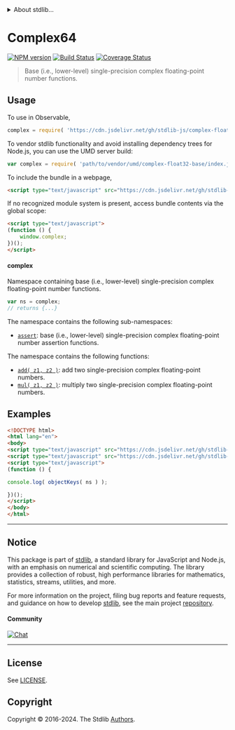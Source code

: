 <!--

@license Apache-2.0

Copyright (c) 2024 The Stdlib Authors.

Licensed under the Apache License, Version 2.0 (the "License");
you may not use this file except in compliance with the License.
You may obtain a copy of the License at

   http://www.apache.org/licenses/LICENSE-2.0

Unless required by applicable law or agreed to in writing, software
distributed under the License is distributed on an "AS IS" BASIS,
WITHOUT WARRANTIES OR CONDITIONS OF ANY KIND, either express or implied.
See the License for the specific language governing permissions and
limitations under the License.

-->


<details>
  <summary>
    About stdlib...
  </summary>
  <p>We believe in a future in which the web is a preferred environment for numerical computation. To help realize this future, we've built stdlib. stdlib is a standard library, with an emphasis on numerical and scientific computation, written in JavaScript (and C) for execution in browsers and in Node.js.</p>
  <p>The library is fully decomposable, being architected in such a way that you can swap out and mix and match APIs and functionality to cater to your exact preferences and use cases.</p>
  <p>When you use stdlib, you can be absolutely certain that you are using the most thorough, rigorous, well-written, studied, documented, tested, measured, and high-quality code out there.</p>
  <p>To join us in bringing numerical computing to the web, get started by checking us out on <a href="https://github.com/stdlib-js/stdlib">GitHub</a>, and please consider <a href="https://opencollective.com/stdlib">financially supporting stdlib</a>. We greatly appreciate your continued support!</p>
</details>

# Complex64

[![NPM version][npm-image]][npm-url] [![Build Status][test-image]][test-url] [![Coverage Status][coverage-image]][coverage-url] <!-- [![dependencies][dependencies-image]][dependencies-url] -->

> Base (i.e., lower-level) single-precision complex floating-point number functions.



<section class="usage">

## Usage

To use in Observable,

```javascript
complex = require( 'https://cdn.jsdelivr.net/gh/stdlib-js/complex-float32-base@v0.1.1-umd/browser.js' )
```

To vendor stdlib functionality and avoid installing dependency trees for Node.js, you can use the UMD server build:

```javascript
var complex = require( 'path/to/vendor/umd/complex-float32-base/index.js' )
```

To include the bundle in a webpage,

```html
<script type="text/javascript" src="https://cdn.jsdelivr.net/gh/stdlib-js/complex-float32-base@v0.1.1-umd/browser.js"></script>
```

If no recognized module system is present, access bundle contents via the global scope:

```html
<script type="text/javascript">
(function () {
    window.complex;
})();
</script>
```

#### complex

Namespace containing base (i.e., lower-level) single-precision complex floating-point number functions.

```javascript
var ns = complex;
// returns {...}
```

The namespace contains the following sub-namespaces:

<!-- <toc pattern="+(assert)"> -->

<div class="namespace-toc">

-   <span class="signature">[`assert`][@stdlib/complex/float32/base/assert]</span><span class="delimiter">: </span><span class="description">base (i.e., lower-level) single-precision complex floating-point number assertion functions.</span>

</div>

<!-- </toc> -->

The namespace contains the following functions:

<!-- <toc pattern="*"> -->

<div class="namespace-toc">

-   <span class="signature">[`add( z1, z2 )`][@stdlib/complex/float32/base/add]</span><span class="delimiter">: </span><span class="description">add two single-precision complex floating-point numbers.</span>
-   <span class="signature">[`mul( z1, z2 )`][@stdlib/complex/float32/base/mul]</span><span class="delimiter">: </span><span class="description">multiply two single-precision complex floating-point numbers.</span>

</div>

<!-- </toc> -->

</section>

<!-- /.usage -->

<!-- Package notes. Make sure to keep an empty line after the `section` element and another before the `/section` close. -->

<section class="notes">

</section>

<!-- /.notes -->

<section class="examples">

## Examples

<!-- TODO: better examples -->

<!-- eslint no-undef: "error" -->

```html
<!DOCTYPE html>
<html lang="en">
<body>
<script type="text/javascript" src="https://cdn.jsdelivr.net/gh/stdlib-js/utils-keys@umd/browser.js"></script>
<script type="text/javascript" src="https://cdn.jsdelivr.net/gh/stdlib-js/complex-float32-base@v0.1.1-umd/browser.js"></script>
<script type="text/javascript">
(function () {

console.log( objectKeys( ns ) );

})();
</script>
</body>
</html>
```

</section>

<!-- /.examples -->

<!-- Section for related `stdlib` packages. Do not manually edit this section, as it is automatically populated. -->

<section class="related">

</section>

<!-- /.related -->

<!-- Section for all links. Make sure to keep an empty line after the `section` element and another before the `/section` close. -->


<section class="main-repo" >

* * *

## Notice

This package is part of [stdlib][stdlib], a standard library for JavaScript and Node.js, with an emphasis on numerical and scientific computing. The library provides a collection of robust, high performance libraries for mathematics, statistics, streams, utilities, and more.

For more information on the project, filing bug reports and feature requests, and guidance on how to develop [stdlib][stdlib], see the main project [repository][stdlib].

#### Community

[![Chat][chat-image]][chat-url]

---

## License

See [LICENSE][stdlib-license].


## Copyright

Copyright &copy; 2016-2024. The Stdlib [Authors][stdlib-authors].

</section>

<!-- /.stdlib -->

<!-- Section for all links. Make sure to keep an empty line after the `section` element and another before the `/section` close. -->

<section class="links">

[npm-image]: http://img.shields.io/npm/v/@stdlib/complex-float32-base.svg
[npm-url]: https://npmjs.org/package/@stdlib/complex-float32-base

[test-image]: https://github.com/stdlib-js/complex-float32-base/actions/workflows/test.yml/badge.svg?branch=v0.1.1
[test-url]: https://github.com/stdlib-js/complex-float32-base/actions/workflows/test.yml?query=branch:v0.1.1

[coverage-image]: https://img.shields.io/codecov/c/github/stdlib-js/complex-float32-base/main.svg
[coverage-url]: https://codecov.io/github/stdlib-js/complex-float32-base?branch=main

<!--

[dependencies-image]: https://img.shields.io/david/stdlib-js/complex-float32-base.svg
[dependencies-url]: https://david-dm.org/stdlib-js/complex-float32-base/main

-->

[chat-image]: https://img.shields.io/gitter/room/stdlib-js/stdlib.svg
[chat-url]: https://app.gitter.im/#/room/#stdlib-js_stdlib:gitter.im

[stdlib]: https://github.com/stdlib-js/stdlib

[stdlib-authors]: https://github.com/stdlib-js/stdlib/graphs/contributors

[umd]: https://github.com/umdjs/umd
[es-module]: https://developer.mozilla.org/en-US/docs/Web/JavaScript/Guide/Modules

[deno-url]: https://github.com/stdlib-js/complex-float32-base/tree/deno
[deno-readme]: https://github.com/stdlib-js/complex-float32-base/blob/deno/README.md
[umd-url]: https://github.com/stdlib-js/complex-float32-base/tree/umd
[umd-readme]: https://github.com/stdlib-js/complex-float32-base/blob/umd/README.md
[esm-url]: https://github.com/stdlib-js/complex-float32-base/tree/esm
[esm-readme]: https://github.com/stdlib-js/complex-float32-base/blob/esm/README.md
[branches-url]: https://github.com/stdlib-js/complex-float32-base/blob/main/branches.md

[stdlib-license]: https://raw.githubusercontent.com/stdlib-js/complex-float32-base/main/LICENSE

<!-- <toc-links> -->

[@stdlib/complex/float32/base/add]: https://github.com/stdlib-js/complex-float32-base-add/tree/umd

[@stdlib/complex/float32/base/mul]: https://github.com/stdlib-js/complex-float32-base-mul/tree/umd

[@stdlib/complex/float32/base/assert]: https://github.com/stdlib-js/complex-float32-base-assert/tree/umd

<!-- </toc-links> -->

</section>

<!-- /.links -->
